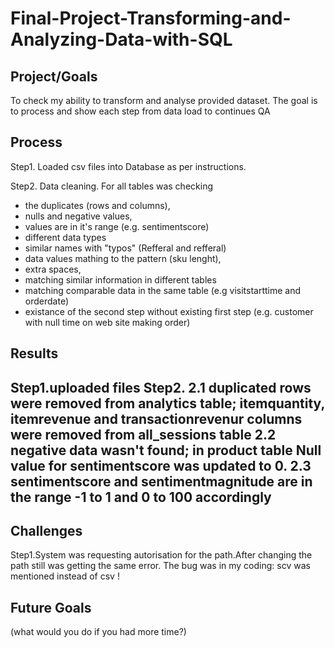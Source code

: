# Final-Project-Transforming-and-Analyzing-Data-with-SQL

## Project/Goals

To check my ability to transform and analyse provided dataset. The goal is to process and show each step from data load to continues QA
## Process

Step1. Loaded csv files into Database as per instructions.

Step2. Data cleaning. For all tables was checking 
- the duplicates (rows and columns),
- nulls and negative values,
- values are in it's range (e.g. sentimentscore)
- different data types 
- similar names with "typos" (Refferal and refferal)
- data values mathing to the pattern (sku lenght),
- extra spaces,
- matching similar information in different tables
- matching comparable data in the same table (e.g visitstarttime and orderdate)
- existance of the second step without existing first step (e.g. customer with null time on web site making order)

## Results
Step1.uploaded files
Step2. 
2.1 duplicated rows were removed from analytics table; itemquantity, itemrevenue and transactionrevenur  columns were removed from all_sessions table
2.2 negative data wasn't found; in product table Null value for sentimentscore was updated to 0.
2.3 sentimentscore and sentimentmagnitude are in the range -1 to 1 and 0 to 100 accordingly
- 

## Challenges 
Step1.System was requesting autorisation for the path.After changing the path still was getting the same error. The bug was in my coding: scv was mentioned instead of csv !

## Future Goals
(what would you do if you had more time?)

